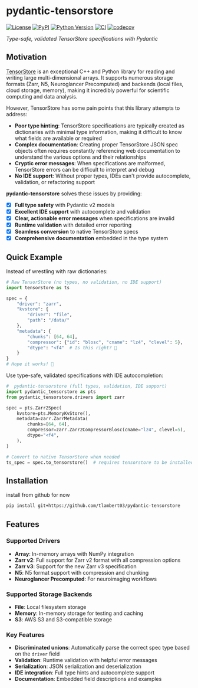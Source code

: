 # pydantic-tensorstore

[![License](https://img.shields.io/pypi/l/pydantic-tensorstore.svg?color=green)](https://github.com/tlambert03/pydantic-tensorstore/raw/main/LICENSE)
[![PyPI](https://img.shields.io/pypi/v/pydantic-tensorstore.svg?color=green)](https://pypi.org/project/pydantic-tensorstore)
[![Python Version](https://img.shields.io/pypi/pyversions/pydantic-tensorstore.svg?color=green)](https://python.org)
[![CI](https://github.com/tlambert03/pydantic-tensorstore/actions/workflows/ci.yml/badge.svg)](https://github.com/tlambert03/pydantic-tensorstore/actions/workflows/ci.yml)
[![codecov](https://codecov.io/gh/tlambert03/pydantic-tensorstore/branch/main/graph/badge.svg)](https://codecov.io/gh/tlambert03/pydantic-tensorstore)

*Type-safe, validated TensorStore specifications with Pydantic*

## Motivation

[TensorStore](https://github.com/google/tensorstore) is an exceptional C++ and
Python library for reading and writing large multi-dimensional arrays. It
supports numerous storage formats (Zarr, N5, Neuroglancer Precomputed) and
backends (local files, cloud storage, memory), making it incredibly powerful for
scientific computing and data analysis.

However, TensorStore has some pain points that this library attempts to address:

- **Poor type hinting**: TensorStore specifications are typically created as
  dictionaries with minimal type information, making it difficult to know what
  fields are available or required
- **Complex documentation**: Creating proper TensorStore JSON spec objects often
  requires constantly referencing web documentation to understand the various
  options and their relationships
- **Cryptic error messages**: When specifications are malformed, TensorStore
  errors can be difficult to interpret and debug
- **No IDE support**: Without proper types, IDEs can't provide autocomplete,
  validation, or refactoring support

**pydantic-tensorstore** solves these issues by providing:

- [x] **Full type safety** with Pydantic v2 models
- [x] **Excellent IDE support** with autocomplete and validation
- [x] **Clear, actionable error messages** when specifications are invalid
- [x] **Runtime validation** with detailed error reporting
- [x] **Seamless conversion** to native TensorStore specs
- [x] **Comprehensive documentation** embedded in the type system

## Quick Example

Instead of wrestling with raw dictionaries:

```python
# Raw TensorStore (no types, no validation, no IDE support)
import tensorstore as ts

spec = {
    "driver": "zarr",
    "kvstore": {
        "driver": "file",
        "path": "/data/"
    },
    "metadata": {
        "chunks": [64, 64],
        "compressor": {"id": "blosc", "cname": "lz4", "clevel": 5},
        "dtype": "<f4"  # Is this right? 🤔
    }
}
# Hope it works! 🤞
```

Use type-safe, validated specifications with IDE autocompletion:

```python
#  pydantic-tensorstore (full types, validation, IDE support)
import pydantic_tensorstore as pts
from pydantic_tensorstore.drivers import zarr

spec = pts.Zarr2Spec(
    kvstore=pts.MemoryKvStore(),
    metadata=zarr.ZarrMetadata(
        chunks=[64, 64],
        compressor=zarr.Zarr2CompressorBlosc(cname="lz4", clevel=5),
        dtype="<f4",
    ),
)

# Convert to native TensorStore when needed
ts_spec = spec.to_tensorstore()  # requires tensorstore to be installed
```

## Installation

install from github for now

```bash
pip install git+https://github.com/tlambert03/pydantic-tensorstore
```

## Features

### Supported Drivers

- **Array**: In-memory arrays with NumPy integration
- **Zarr v2**: Full support for Zarr v2 format with all compression options
- **Zarr v3**: Support for the new Zarr v3 specification
- **N5**: N5 format support with compression and chunking
- **Neuroglancer Precomputed**: For neuroimaging workflows

### Supported Storage Backends

- **File**: Local filesystem storage
- **Memory**: In-memory storage for testing and caching
- **S3**: AWS S3 and S3-compatible storage

### Key Features

- **Discriminated unions**: Automatically parse the correct spec type based on
  the `driver` field
- **Validation**: Runtime validation with helpful error messages
- **Serialization**: JSON serialization and deserialization
- **IDE integration**: Full type hints and autocomplete support
- **Documentation**: Embedded field descriptions and examples
